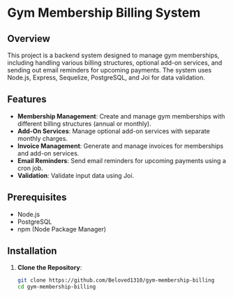 # Gym Membership Billing System

## Overview

This project is a backend system designed to manage gym memberships, including handling various billing structures, optional add-on services, and sending out email reminders for upcoming payments. The system uses Node.js, Express, Sequelize, PostgreSQL, and Joi for data validation.

## Features

- **Membership Management**: Create and manage gym memberships with different billing structures (annual or monthly).
- **Add-On Services**: Manage optional add-on services with separate monthly charges.
- **Invoice Management**: Generate and manage invoices for memberships and add-on services.
- **Email Reminders**: Send email reminders for upcoming payments using a cron job.
- **Validation**: Validate input data using Joi.

## Prerequisites

- Node.js
- PostgreSQL
- npm (Node Package Manager)

## Installation

1. **Clone the Repository**:

   ```bash
   git clone https://github.com/Beloved1310/gym-membership-billing
   cd gym-membership-billing
